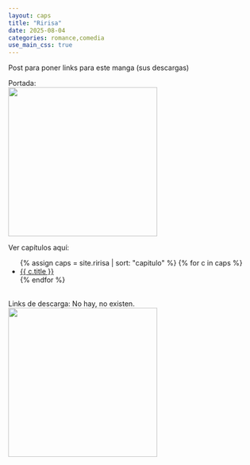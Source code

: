 ```yaml
---
layout: caps
title: "Ririsa"
date: 2025-08-04
categories: romance,comedia
use_main_css: true
---
```

Post para poner links para este manga (sus descargas)

Portada: <br>
<img src="{{ site.baseurl }}/assets/img/ririsa-cover.jpg" width="300">

Ver capítulos aquí:
  <ul>
  {% assign caps = site.ririsa | sort: "capitulo" %}
  {% for c in caps %}
    <li><a href="{{ site.baseurl }}{{ c.url }}">{{ c.title }}</a></li>
  {% endfor %}
  </ul>

<br>
Links de descarga:
No hay, no existen.
<br>
<img src="{{ site.baseurl }}/assets/img/nohaymeme.jpg" width="300">